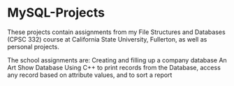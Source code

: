 # MySQL-Projects

These projects contain assignments from my File Structures and Databases (CPSC 332) course at California State University, Fullerton, as well as personal projects.

The school assignments are:
Creating and filling up a company database
An Art Show Database
Using C++ to print records from the Database, access any record based on attribute values, and to sort a report


